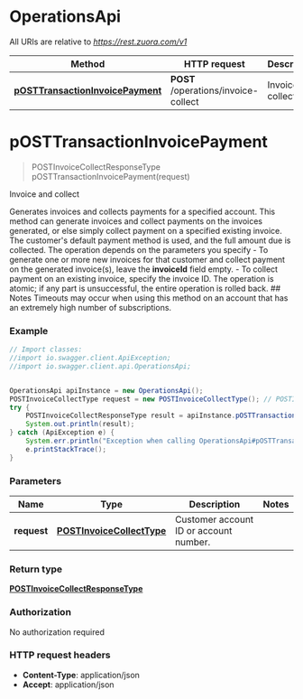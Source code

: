 # OperationsApi

All URIs are relative to *https://rest.zuora.com/v1*

Method | HTTP request | Description
------------- | ------------- | -------------
[**pOSTTransactionInvoicePayment**](OperationsApi.md#pOSTTransactionInvoicePayment) | **POST** /operations/invoice-collect | Invoice and collect


<a name="pOSTTransactionInvoicePayment"></a>
# **pOSTTransactionInvoicePayment**
> POSTInvoiceCollectResponseType pOSTTransactionInvoicePayment(request)

Invoice and collect

Generates invoices and collects payments for a specified account.  This method can generate invoices and collect payments on the invoices generated, or else simply collect payment on a specified existing invoice. The customer&#39;s default payment method is used, and the full amount due is collected. The operation depends on the parameters you specify  - To generate one or more new invoices for that customer and collect payment on the generated invoice(s), leave the **invoiceId** field empty.   - To collect payment on an existing invoice, specify the invoice ID.    The operation is atomic; if any part is unsuccessful, the entire operation is rolled back.   ## Notes  Timeouts may occur when using this method on an account that has an extremely high number of subscriptions. 

### Example
```java
// Import classes:
//import io.swagger.client.ApiException;
//import io.swagger.client.api.OperationsApi;


OperationsApi apiInstance = new OperationsApi();
POSTInvoiceCollectType request = new POSTInvoiceCollectType(); // POSTInvoiceCollectType | Customer account ID or account number.
try {
    POSTInvoiceCollectResponseType result = apiInstance.pOSTTransactionInvoicePayment(request);
    System.out.println(result);
} catch (ApiException e) {
    System.err.println("Exception when calling OperationsApi#pOSTTransactionInvoicePayment");
    e.printStackTrace();
}
```

### Parameters

Name | Type | Description  | Notes
------------- | ------------- | ------------- | -------------
 **request** | [**POSTInvoiceCollectType**](POSTInvoiceCollectType.md)| Customer account ID or account number. |

### Return type

[**POSTInvoiceCollectResponseType**](POSTInvoiceCollectResponseType.md)

### Authorization

No authorization required

### HTTP request headers

 - **Content-Type**: application/json
 - **Accept**: application/json


